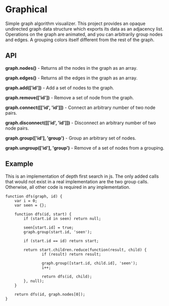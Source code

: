 # Graphical

Simple graph algorithm visualizer. This project provides an opaque undirected graph data structure which exports its data as an adjacency list. Operations on the graph are animated, and you can arbitrarily group nodes and edges. A grouping colors itself different from the rest of the graph.

## API

**graph.nodes()** - Returns all the nodes in the graph as an array.

**graph.edges()** - Returns all the edges in the graph as an array.

**graph.add(['id'])** -  Add a set of nodes to the graph.

**graph.remove(['id'])** - Remove a set of node from the graph.

**graph.connect([['id', 'id']])** - Connect an arbitrary number of two node pairs.

**graph.disconnect([['id', 'id']])** - Disconnect an arbitrary number of two node pairs.

**graph.group(['id'], 'group')** - Group an arbitrary set of nodes.

**graph.ungroup(['id'], 'group')** - Remove of a set of nodes from a grouping.

## Example

This is an implementation of depth first search in js. The only added calls that would not exist in a real implementation are the two group calls. Otherwise, all other code is required in any implementation.

    function dfs(graph, id) {
        var i = 0;
        var seen = {};

        function dfs(id, start) {
            if (start.id in seen) return null;

            seen[start.id] = true;
            graph.group(start.id, 'seen');

            if (start.id == id) return start;

            return start.children.reduce(function(result, child) {
                    if (result) return result;

                    graph.group([start.id, child.id], 'seen');
                    i++;

                    return dfs(id, child);
            }, null);
        }

        return dfs(id, graph.nodes[0]);
    }
